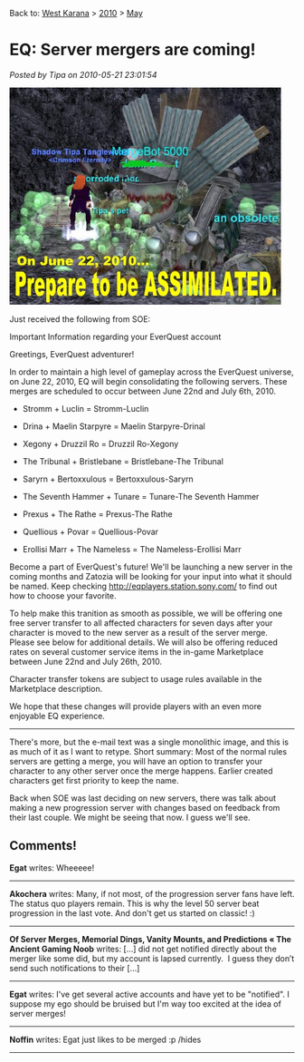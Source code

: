 Back to: [West Karana](/posts/westkarana.md) > [2010](/posts/2010/westkarana.md) > [May](./westkarana.md)
# EQ: Server mergers are coming!

*Posted by Tipa on 2010-05-21 23:01:54*

![](../../../uploads/2010/05/mergebot.jpg "Mergebot 5000")

Just received the following from SOE:

Important Information regarding your EverQuest account

Greetings, EverQuest adventurer!

In order to maintain a high level of gameplay across the EverQuest universe, on June 22, 2010, EQ will begin consolidating the following servers. These merges are scheduled to occur between June 22nd and July 6th, 2010.


 * Stromm + Luclin = Stromm-Luclin

 * Drina + Maelin Starpyre = Maelin Starpyre-Drinal

 * Xegony + Druzzil Ro = Druzzil Ro-Xegony

 * The Tribunal + Bristlebane = Bristlebane-The Tribunal

 * Saryrn + Bertoxxulous = Bertoxxulous-Saryrn

 * The Seventh Hammer + Tunare = Tunare-The Seventh Hammer

 * Prexus + The Rathe = Prexus-The Rathe

 * Quellious + Povar = Quellious-Povar

 * Erollisi Marr + The Nameless = The Nameless-Erollisi Marr




Become a part of EverQuest's future! We'll be launching a new server in the coming months and Zatozia will be looking for your input into what it should be named. Keep checking http://eqplayers.station.sony.com/ to find out how to choose your favorite.

To help make this tranition as smooth as possible, we will be offering one free server transfer to all affected characters for seven days after your character is moved to the new server as a result of the server merge. Please see below for additional details. We will also be offering reduced rates on several customer service items in the in-game Marketplace between June 22nd and July 26th, 2010.

Character transfer tokens are subject to usage rules available in the Marketplace description.

We hope that these changes will provide players with an even more enjoyable EQ experience.

---

There's more, but the e-mail text was a single monolithic image, and this is as much of it as I want to retype. Short summary: Most of the normal rules servers are getting a merge, you will have an option to transfer your character to any other server once the merge happens. Earlier created characters get first priority to keep the name.

Back when SOE was last deciding on new servers, there was talk about making a new progression server with changes based on feedback from their last couple. We might be seeing that now. I guess we'll see.


## Comments!

**Egat** writes: Wheeeee!

---

**Akochera** writes: Many, if not most, of the progression server fans have left. The status quo players remain. This is why the level 50 server beat progression in the last vote. And don't get us started on classic! :)

---

**Of Server Merges, Memorial Dings, Vanity Mounts, and Predictions &laquo; The Ancient Gaming Noob** writes: [...] did not get notified directly about the merger like some did, but my account is lapsed currently.  I guess they don’t send such notifications to their [...]

---

**Egat** writes: I've get several active accounts and have yet to be "notified". I suppose my ego should be bruised but I'm way too excited at the idea of server merges!

---

**Noffin** writes: Egat just likes to be merged :p /hides

---

